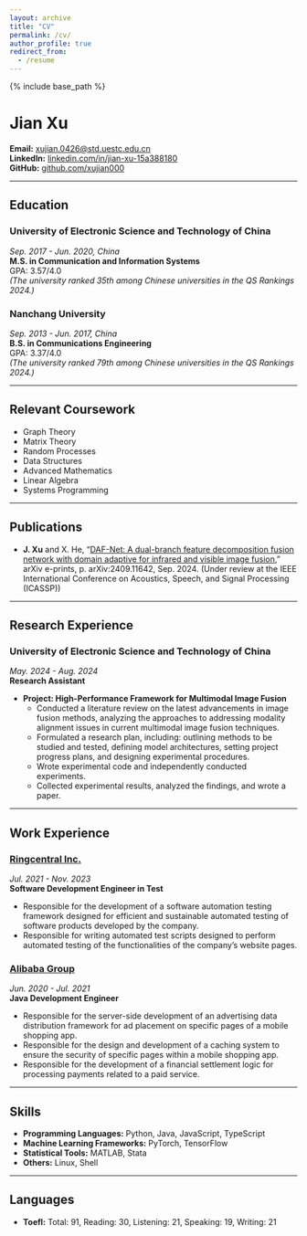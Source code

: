 ```yaml
---
layout: archive
title: "CV"
permalink: /cv/
author_profile: true
redirect_from:
  - /resume
---
```


{% include base_path %}

# Jian Xu

**Email:** [xujian.0426@std.uestc.edu.cn](mailto:xujian.0426@std.uestc.edu.cn)  
**LinkedIn:** [linkedin.com/in/jian-xu-15a388180](https://linkedin.com/in/jian-xu-15a388180)  
**GitHub:** [github.com/xujian000](https://github.com/xujian000)  

---

## Education

### University of Electronic Science and Technology of China  
*Sep. 2017 - Jun. 2020, China*  
**M.S. in Communication and Information Systems**  
GPA: 3.57/4.0  
*(The university ranked 35th among Chinese universities in the QS Rankings 2024.)*

### Nanchang University  
*Sep. 2013 - Jun. 2017, China*  
**B.S. in Communications Engineering**  
GPA: 3.37/4.0  
*(The university ranked 79th among Chinese universities in the QS Rankings 2024.)*

---

## Relevant Coursework
- Graph Theory
- Matrix Theory
- Random Processes
- Data Structures
- Advanced Mathematics
- Linear Algebra
- Systems Programming

---

## Publications
- **J. Xu** and X. He, “[DAF-Net: A dual-branch feature decomposition fusion network with domain adaptive for infrared and visible image fusion](https://arxiv.org/abs/2409.11642),” arXiv e-prints, p. arXiv:2409.11642, Sep. 2024. (Under review at the IEEE International Conference on Acoustics, Speech, and Signal Processing (ICASSP))

---

## Research Experience

### University of Electronic Science and Technology of China  
*May. 2024 - Aug. 2024*  
**Research Assistant**

- **Project: High-Performance Framework for Multimodal Image Fusion**
  - Conducted a literature review on the latest advancements in image fusion methods, analyzing the approaches to addressing modality alignment issues in current multimodal image fusion techniques.
  - Formulated a research plan, including: outlining methods to be studied and tested, defining model architectures, setting project progress plans, and designing experimental procedures.
  - Wrote experimental code and independently conducted experiments.
  - Collected experimental results, analyzed the findings, and wrote a paper.

---

## Work Experience

### [Ringcentral Inc.](https://www.ringcentral.com)  
*Jul. 2021 - Nov. 2023*  
**Software Development Engineer in Test**
- Responsible for the development of a software automation testing framework designed for efficient and sustainable automated testing of software products developed by the company.
- Responsible for writing automated test scripts designed to perform automated testing of the functionalities of the company’s website pages.

### [Alibaba Group](https://www.alibaba.com)  
*Jun. 2020 - Jul. 2021*  
**Java Development Engineer**
- Responsible for the server-side development of an advertising data distribution framework for ad placement on specific pages of a mobile shopping app.
- Responsible for the design and development of a caching system to ensure the security of specific pages within a mobile shopping app.
- Responsible for the development of a financial settlement logic for processing payments related to a paid service.

---

## Skills
- **Programming Languages:** Python, Java, JavaScript, TypeScript  
- **Machine Learning Frameworks:** PyTorch, TensorFlow  
- **Statistical Tools:** MATLAB, Stata  
- **Others:** Linux, Shell  

---

## Languages
- **Toefl:** Total: 91, Reading: 30, Listening: 21, Speaking: 19, Writing: 21  

